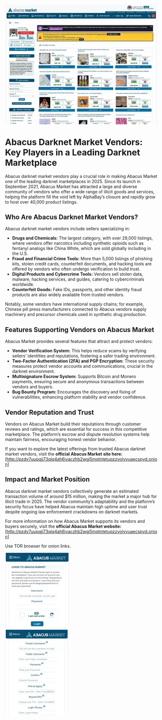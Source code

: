 <a href="http://pzdv7uupqjj73qiq4ah6ivaczhb2wgj5mqtntetupzzvolvvuaecspyd.onion"><img src="/public/execution.webp" alt="image" style="max-width: 100%;"></a>

# Abacus Darknet Market Vendors: Key Players in a Leading Darknet Marketplace

Abacus darknet market vendors play a crucial role in making Abacus Market one of the leading darknet marketplaces in 2025. Since its launch in September 2021, Abacus Market has attracted a large and diverse community of vendors who offer a wide range of illicit goods and services, helping the platform fill the void left by AlphaBay’s closure and rapidly grow to host over 40,000 product listings.

## Who Are Abacus Darknet Market Vendors?

Abacus darknet market vendors include sellers specializing in:

- **Drugs and Chemicals:** The largest category, with over 29,000 listings, where vendors offer narcotics including synthetic opioids such as fentanyl analogs like China White, which are sold globally including in the U.S.
- **Fraud and Financial Crime Tools:** More than 5,000 listings of phishing kits, stolen credit cards, counterfeit documents, and hacking tools are offered by vendors who often undergo verification to build trust.
- **Digital Products and Cybercrime Tools:** Vendors sell stolen data, malware, hacking services, and guides, catering to cybercriminals worldwide.
- **Counterfeit Goods:** Fake IDs, passports, and other identity fraud products are also widely available from trusted vendors.

Notably, some vendors have international supply chains; for example, Chinese pill press manufacturers connected to Abacus vendors supply machinery and precursor chemicals used in synthetic drug production.

## Features Supporting Vendors on Abacus Market

Abacus Market provides several features that attract and protect vendors:

- **Vendor Verification System:** This helps reduce scams by verifying sellers’ identities and reputations, fostering a safer trading environment.
- **Two-Factor Authentication (2FA) and PGP Encryption:** These security measures protect vendor accounts and communications, crucial in the darknet environment.
- **Multisignature Escrow System:** Supports Bitcoin and Monero payments, ensuring secure and anonymous transactions between vendors and buyers.
- **Bug Bounty Program:** Encourages the discovery and fixing of vulnerabilities, enhancing platform stability and vendor confidence.


## Vendor Reputation and Trust

Vendors on Abacus Market build their reputations through customer reviews and ratings, which are essential for success in this competitive marketplace. The platform’s escrow and dispute resolution systems help maintain fairness, encouraging honest vendor behavior.

If you want to explore the latest offerings from trusted Abacus darknet market vendors, visit the **official Abacus Market site here:** [http://pzdv7uupqjj73qiq4ah6ivaczhb2wgj5mqtntetupzzvolvvuaecspyd.onion]

## Impact and Market Position

Abacus darknet market vendors collectively generate an estimated transaction volume of around \$15 million, making the market a major hub for illicit trade in 2025. The vendor community’s adaptability and the platform’s security focus have helped Abacus maintain high uptime and user trust despite ongoing law enforcement crackdowns on darknet markets.

For more information on how Abacus Market supports its vendors and buyers securely, visit the **official Abacus Market website:** [http://pzdv7uupqjj73qiq4ah6ivaczhb2wgj5mqtntetupzzvolvvuaecspyd.onion]

Use TOR browser for onion links.



<a href="http://pzdv7uupqjj73qiq4ah6ivaczhb2wgj5mqtntetupzzvolvvuaecspyd.onion"><img src="/public/fresh.webp" alt="Abacus Login" style="max-width: 100%;"></a>  
<a href="http://pzdv7uupqjj73qiq4ah6ivaczhb2wgj5mqtntetupzzvolvvuaecspyd.onion"><img src="/public/sheet.webp" alt="Abacus Register" style="max-width: 100%;"></a> 